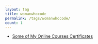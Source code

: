 ```yaml
---
layout: tag
title: womanwhocode
permalink: /tags/womanwhocode/
count: 1
---
```


- [Some of My Online Courses Certificates](https://samirpaulb.github.io/blog-jekyll/posts/some-of-my-online-courses-certificates/)

